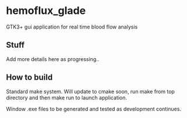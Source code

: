 # hemoflux_glade

GTK3+ gui application for real time blood flow analysis

## Stuff
Add more details here as progressing..

## How to build
Standard make system. Will update to cmake soon, run make from top directory and then make run
to launch application.

Window .exe files to be generated and tested as development continues.

